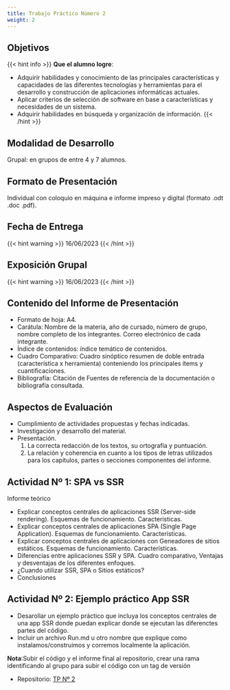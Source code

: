 ```yaml
---
title: Trabajo Práctico Número 2
weight: 2
---
```


## Objetivos

{{< hint info >}}
**Que el alumno logre**:

- Adquirir habilidades y conocimiento de las principales características y capacidades de las diferentes tecnologías y herramientas para el desarrollo y construcción de aplicaciones
informáticas actuales.
- Aplicar criterios de selección de software en base a características y necesidades de un sistema.
- Adquirir habilidades en búsqueda y organización de información.
  {{< /hint >}}

## Modalidad de Desarrollo

Grupal: en grupos de entre 4 y 7 alumnos.

## Formato de Presentación

Individual con coloquio en máquina e informe impreso y digital (formato .odt .doc .pdf).

## Fecha de Entrega

{{< hint warning >}}
16/06/2023
{{< /hint >}}

## Exposición Grupal

{{< hint warning >}}
16/06/2023
{{< /hint >}}

## Contenido del Informe de Presentación

- Formato de hoja: A4.
- Carátula: Nombre de la materia, año de cursado, número de grupo, nombre completo de los integrantes. Correo electrónico de cada integrante.
- Índice de contenidos: índice temático de contenidos.
- Cuadro Comparativo: Cuadro sinóptico resumen de doble entrada (característica x herramienta) conteniendo los principales ítems y cuantificaciones.
- Bibliografía: Citación de Fuentes de referencia de la documentación o bibliografía consultada.

## Aspectos de Evaluación

- Cumplimiento de actividades propuestas y fechas indicadas.
- Investigación y desarrollo del material.
- Presentación.
  1. La correcta redacción de los textos, su ortografía y puntuación.
  2. La relación y coherencia en cuanto a los tipos de letras utilizados para los capítulos, partes o secciones componentes del informe.


## Actividad Nº 1: SPA vs SSR
Informe teórico
- Explicar conceptos centrales de aplicaciones SSR (Server-side rendering). Esquemas de funcionamiento. Características.
- Explicar conceptos centrales de aplicaciones SPA (Single Page Application). Esquemas de funcionamiento. Características.
- Explicar conceptos centrales de aplicaciones con Geneadores de sitios estáticos. Esquemas de funcionamiento. Características.
- Diferencias entre aplicaciones SSR y SPA. Cuadro comparativo, Ventajas y desventajas de los diferentes enfoques.
- ¿Cuando utilizar SSR, SPA o Sitios estáticos?
- Conclusiones

## Actividad Nº 2: Ejemplo práctico App SSR
- Desarollar un ejemplo práctico que incluya los conceptos centrales de una app SSR donde puedan explicar donde se ejecutan las diferenctes partes del código.
- Incluir un archivo Run.md u otro nombre que explique como instalamos/construimos y corremos localmente la aplicación.
  
**Nota**:Subir el código y el informe final al repositorio, crear una rama identificando al grupo para subir el código con un tag de versión
                 

- Repositorio: [TP Nº 2](https://github.com/FRRe-DS/2023-TP2)
